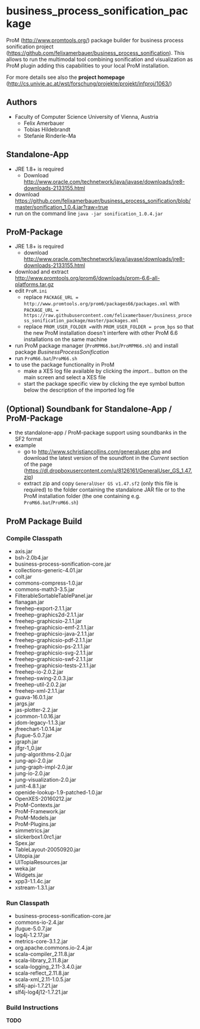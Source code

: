 # business_process_sonification_package
ProM (http://www.promtools.org/) package builder for business process sonification project (https://github.com/felixamerbauer/business_process_sonification). This allows to run the multimodal tool combining sonification and visualization as ProM plugin adding this capabilities to your local ProM installation.

For more details see also the **project homepage** (http://cs.univie.ac.at/wst/forschung/projekte/projekt/infproj/1063/)

## Authors
* Faculty of Computer Science University of Vienna, Austria
  * Felix Amerbauer
  * Tobias Hildebrandt
  * Stefanie Rinderle-Ma

## Standalone-App
* JRE 1.8+ is required
	* Download http://www.oracle.com/technetwork/java/javase/downloads/jre8-downloads-2133155.html
* download https://github.com/felixamerbauer/business_process_sonification/blob/master/sonification_1.0.4.jar?raw=true
* run on the command line `java -jar sonification_1.0.4.jar`

## ProM-Package
* JRE 1.8+ is required
	* download http://www.oracle.com/technetwork/java/javase/downloads/jre8-downloads-2133155.html
* download and extract http://www.promtools.org/prom6/downloads/prom-6.6-all-platforms.tar.gz
* edit `ProM.ini`
	* replace `PACKAGE_URL = http://www.promtools.org/prom6/packages66/packages.xml` with `PACKAGE_URL = https://raw.githubusercontent.com/felixamerbauer/business_process_sonification_package/master/packages.xml`
	* replace `PROM_USER_FOLDER =`with `PROM_USER_FOLDER = prom_bps` so that the new ProM installation doesn't interfere with other ProM 6.6 installations on the same machine
* run ProM package manager (`ProMPM66.bat`/`ProMPM66.sh`) and install package *BusinessProcessSonification*
* run `ProM66.bat`/`ProM66.sh`
* to use the package functionality in ProM
	* make a XES log file available by clicking the *import...* button on the main screen and select a XES file
	* start the package specific view by clicking the eye symbol button below the description of the imported log file

## (Optional) Soundbank for Standalone-App / ProM-Package
* the standalone-app / ProM-package support using soundbanks in the SF2 format
* example
	* go to http://www.schristiancollins.com/generaluser.php and download the latest version of the soundfont in the *Current* section of the page (https://dl.dropboxusercontent.com/u/8126161/GeneralUser_GS_1.47.zip)
	* extract zip and copy `GeneralUser GS v1.47.sf2` (only this file is required) to the folder containing the standalone JAR file or to the ProM installation folder (the one containing e.g. `ProM66.bat`/`ProM66.sh`)

## ProM Package Build
### Compile Classpath
* axis.jar
* bsh-2.0b4.jar
* business-process-sonification-core.jar
* collections-generic-4.01.jar
* colt.jar
* commons-compress-1.0.jar
* commons-math3-3.5.jar
* FilterableSortableTablePanel.jar
* flanagan.jar
* freehep-export-2.1.1.jar
* freehep-graphics2d-2.1.1.jar
* freehep-graphicsio-2.1.1.jar
* freehep-graphicsio-emf-2.1.1.jar
* freehep-graphicsio-java-2.1.1.jar
* freehep-graphicsio-pdf-2.1.1.jar
* freehep-graphicsio-ps-2.1.1.jar
* freehep-graphicsio-svg-2.1.1.jar
* freehep-graphicsio-swf-2.1.1.jar
* freehep-graphicsio-tests-2.1.1.jar
* freehep-io-2.0.2.jar
* freehep-swing-2.0.3.jar
* freehep-util-2.0.2.jar
* freehep-xml-2.1.1.jar
* guava-16.0.1.jar
* jargs.jar
* jas-plotter-2.2.jar
* jcommon-1.0.16.jar
* jdom-legacy-1.1.3.jar
* jfreechart-1.0.14.jar
* jfugue-5.0.7.jar
* jgraph.jar
* jlfgr-1_0.jar
* jung-algorithms-2.0.jar
* jung-api-2.0.jar
* jung-graph-impl-2.0.jar
* jung-io-2.0.jar
* jung-visualization-2.0.jar
* junit-4.8.1.jar
* openide-lookup-1.9-patched-1.0.jar
* OpenXES-20160212.jar
* ProM-Contexts.jar
* ProM-Framework.jar
* ProM-Models.jar
* ProM-Plugins.jar
* simmetrics.jar
* slickerbox1.0rc1.jar
* Spex.jar
* TableLayout-20050920.jar
* Uitopia.jar
* UITopiaResources.jar
* weka.jar
* Widgets.jar
* xpp3-1.1.4c.jar
* xstream-1.3.1.jar

### Run Classpath
* business-process-sonification-core.jar
* commons-io-2.4.jar
* jfugue-5.0.7.jar
* log4j-1.2.17.jar
* metrics-core-3.1.2.jar
* org.apache.commons.io-2.4.jar
* scala-compiler_2.11.8.jar
* scala-library_2.11.8.jar
* scala-logging_2.11-3.4.0.jar
* scala-reflect_2.11.8.jar
* scala-xml_2.11-1.0.5.jar
* slf4j-api-1.7.21.jar
* slf4j-log4j12-1.7.21.jar

### Build Instructions
**TODO**
